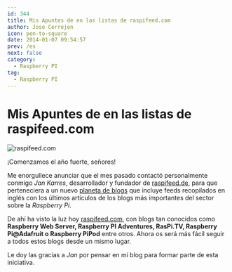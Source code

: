 ```yaml
---
id: 344
title: Mis Apuntes de en las listas de raspifeed.com
author: Jose Cerrejon
icon: pen-to-square
date: 2014-01-07 09:54:57
prev: /es
next: false
category:
  - Raspberry PI
tag:
  - Raspberry PI
---
```


# Mis Apuntes de en las listas de raspifeed.com

![raspifeed.com](/images/2014/01/raspifeed.jpg)

¡Comenzamos el año fuerte, señores!

Me enorgullece anunciar que el mes pasado contactó personalmente conmigo *Jan Karres*, desarrollador y fundador de [raspifeed.de](http://raspifeed.de), para que perteneciera a un nuevo [planeta de blogs](http://es.wikipedia.org/wiki/Planeta_(agregador)) que incluye feeds recopilados en inglés con los últimos artículos de los blogs más importantes del sector sobre la *Raspberry Pi*.

De ahí ha visto la luz hoy [raspifeed.com](http://raspifeed.com), con blogs tan conocidos como **Raspberry Web Server, Raspberry PI Adventures, RasPi.TV, Raspberry Pi@Adafruit o Raspberry PiPod** entre otros. Ahora os será más fácil seguir a todos estos blogs desde un mismo lugar.

Le doy las gracias a *Jan* por pensar en mi blog para formar parte de esta iniciativa.